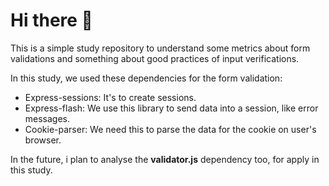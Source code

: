 
# Hi there :wave:

This is a simple study repository to understand some metrics about form validations and something about good practices of input verifications.

In this study, we used these dependencies for the form validation:

* Express-sessions: It's to create sessions.
* Express-flash: We use this library to send data into a session, like error messages.
* Cookie-parser: We need this to parse the data for the cookie on user's browser.

In the future, i plan to analyse the **validator.js** dependency too, for apply in this study.
